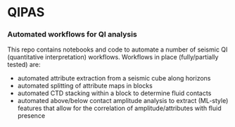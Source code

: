 # QIPAS
### Automated workflows for QI analysis

This repo contains notebooks and code to automate a number of seismic QI (quantitative interpretation) workflows.
Workflows in place (fully/partially tested) are:
- automated attribute extraction from a seismic cube along horizons
- automated splitting of attribute maps in blocks
- automated CTD stacking within a block to determine fluid contacts
- automated above/below contact amplitude analysis to extract (ML-style) features that allow for the correlation of amplitude/attributes with fluid presence
